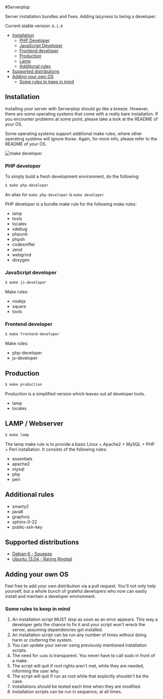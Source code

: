 #Serverplop

Server installation bundles and fixes. Adding lazyness to being a developer.

Current stable version: `0.1.0`

- [Installation](#installation)
  - [PHP Developer](#php-developer)
  - [JavaScript Developer](#javascript-developer)
  - [Frontend developer](#frontend-developer)
  - [Production](#production)
  - [Lamp](#lamp)
  - [Additional rules](#additional-rules)
- [Supported distributions](#supported-distributions)
- [Adding your own OS](#adding-your-own-os)
  - [Some rules to keep in mind](#some-rules-to-keep-in-mind)

## Installation

Installing your server with Serverplop should go like a breeze. However, there are some operating systems that come with a really bare installation. If you encounter problems at some point, please take a look at the README of your OS.

Some operating systems support additional make rules, where other operating systems will ignore those.
Again, for more info, please refer to the README of your OS.

![make developer](http://i.imgur.com/M8PsQB1.jpg)

### PHP developer

To simply build a fresh development environment, do the following:


```bash
$ make php-developer
```

An alias for `make php-developer` is `make developer`

PHP developer is a bundle make rule for the following make rules:

- lamp
- tools
- locales
- xdebug
- phpunit
- phpsh
- codesniffer
- zend
- webgrind
- doxygen

### JavaScript developer

```bash
$ make js-developer
```

Make rules:

- nodejs
- square
- tools

### Frontend developer

```bash
$ make frontend-developer
```

Make rules:

- php-developer
- js-developer

## Production

```bash
$ make production
```

Production is a simplified version which leaves out all developer tools.

- lamp
- locales

## LAMP / Webserver

```bash
$ make lamp
```
The lamp make rule is to provide a basic Linux + Apache2 + MySQL + PHP + Perl installation. It consists of the following rules:

- essentials
- apache2
- mysql
- php
- perl

## Additional rules

- smarty2
- java8
- graphviz
- sphinx-0-22
- public-ssh-key

## Supported distributions
- [Debian 6 - Squeeze](https://github.com/johmanx10/serverplop/tree/master/debian-6)
- [Ubuntu 13.04 - Raring Ringtail](https://github.com/johmanx10/serverplop/tree/master/ubuntu-13.04)

## Adding your own OS
Feel free to add your own distribution via a pull request. You'll not only help yourself, but a whole bunch of grateful developers who now can easily install and maintain a developer environment.

### Some rules to keep in mind
1. An installation script MUST stop as soon as an error appears. This way a developer gets the chance to fix it and your script won't wreck the server, assuming dependencies got installed.
2. An installation script can be run any number of times without doing harm or cluttering the system.
3. You can update your server using previously mentioned installation scripts.
4. The need for `sudo` is transparent. You never have to call sudo in front of a make.
5. The script will quit if root rights aren't met, while they are needed, informing the user why.
6. The script will quit if run as root while that explicitly shouldn't be the case.
7. Installations should be tested each time when they are modified.
8. Installation scripts can be run in sequence, at all times.
